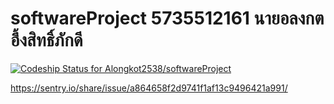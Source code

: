 # softwareProject 5735512161 นายอลงกต อึ้งสิทธิ์ภักดี
[![Codeship Status for Alongkot2538/softwareProject](https://app.codeship.com/projects/5f35d150-e4f0-0137-f90d-5233ffc393d1/status?branch=master)](https://app.codeship.com/projects/373403)


https://sentry.io/share/issue/a864658f2d9741f1af13c9496421a991/
